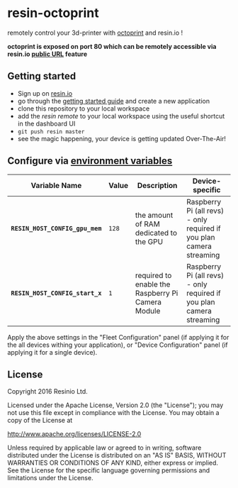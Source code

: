# resin-octoprint
remotely control your 3d-printer with [octoprint](https://github.com/foosel/OctoPrint) and resin.io !

**octoprint is exposed on port 80 which can be remotely accessible via resin.io [public URL](https://docs.resin.io/management/devices/#enable-public-device-url) feature**

## Getting started

- Sign up on [resin.io](https://dashboard.resin.io/signup)
- go through the [getting started guide](http://docs.resin.io/raspberrypi/nodejs/getting-started/) and create a new application
- clone this repository to your local workspace
- add the _resin remote_ to your local workspace using the useful shortcut in the dashboard UI
- `git push resin master`
- see the magic happening, your device is getting updated Over-The-Air!

## Configure via [environment variables](https://docs.resin.io/management/env-vars/)
Variable Name | Value | Description | Device-specific
------------ | ------------- | ------------- | -------------
**`RESIN_HOST_CONFIG_gpu_mem`** | `128` | the amount of RAM dedicated to the GPU | Raspberry Pi (all revs) - only required if you plan camera streaming
**`RESIN_HOST_CONFIG_start_x`** | `1` | required to enable the Raspberry Pi Camera Module | Raspberry Pi (all revs) - only required if you plan camera streaming

Apply the above settings in the "Fleet Configuration" panel (if applying it for the all devices withing your application), or "Device Configuration" panel (if applying it for a single device).


## License

Copyright 2016 Resinio Ltd.

Licensed under the Apache License, Version 2.0 (the "License"); you may not use this file except in compliance with the License. You may obtain a copy of the License at

<http://www.apache.org/licenses/LICENSE-2.0>

Unless required by applicable law or agreed to in writing, software distributed under the License is distributed on an "AS IS" BASIS, WITHOUT WARRANTIES OR CONDITIONS OF ANY KIND, either express or implied. See the License for the specific language governing permissions and limitations under the License.
